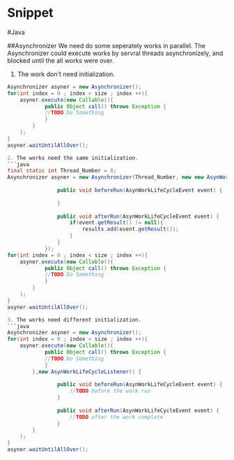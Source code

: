 Snippet
=======

#Java

##Asynchronizer
We need do some seperately works in parallel.
The Asynchronizer could execute works by servral threads asynchronizely, and blocked until the all works were over.

1. The work don't need initialization.
```java
Asynchronizer asyner = new Asynchronizer();
for(int index = 0 ; index < size ; index ++){
	asyner.execute(new Callable(){
			public Object call() throws Exception {
			//TODO Do Something
			}
		}
	);
}
asyner.waitUntilAllOver();

2. The works need the same initialization.
```java
final static int Thread_Number = 8;
Asynchronizer asyner = new Asynchronizer(Thread_Number, new new AsynWorkLifeCycleListener() {
				
				public void beforeRun(AsynWorkLifeCycleEvent event) {
					
				}
				
				public void afterRun(AsynWorkLifeCycleEvent event) {
					if(event.getResult() != null){
						results.add(event.getResult());
					}
				}
			});
for(int index = 0 ; index < size ; index ++){
	asyner.execute(new Callable(){
			public Object call() throws Exception {
			//TODO Do Something
			}
		}
	);
}
asyner.waitUntilAllOver();

3. The works need different initialization.
```java
Asynchronizer asyner = new Asynchronizer();
for(int index = 0 ; index < size ; index ++){
	asyner.execute(new Callable(){
			public Object call() throws Exception {
			//TODO Do Something
			}
		},new AsynWorkLifeCycleListener() {
				
				public void beforeRun(AsynWorkLifeCycleEvent event) {
					//TODO before the work run	
				}
				
				public void afterRun(AsynWorkLifeCycleEvent event) {
					//TODO after the work complete
				}
		}
	);
}
asyner.waitUntilAllOver();

